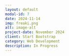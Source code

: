 ```yaml
---
layout: default
modal-id: 7
date: 2024-11-14
img: freaki.png
alt: image-alt
project-date: November 2024
client: Start Bootstrap
category: Web Development
description: In Progress
---
```

